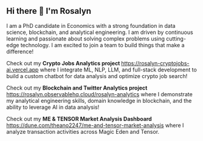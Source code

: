 ## Hi there 👋 I'm Rosalyn

I am a PhD candidate in Economics with a strong foundation in data science, blockchain, and analytical engineering. I am driven by continuous learning and passionate about solving complex problems using cutting-edge technology. I am excited to join a team to build things that make a difference! 

Check out my <a><b> Crypto Jobs Analytics project </b> <a href="https://rosalyn-cryptojobs-ai.vercel.app" target="_blank" rel="noopener noreferrer">https://rosalyn-cryptojobs-ai.vercel.app</a> where I integrate ML, NLP, LLM, and full-stack development to build a custom chatbot for data analysis and optimize crypto job search! 

Check out my <a><b> Blockchain and Twitter Analytics project </b> <a href="https://rosalyn.observablehq.cloud/rosalyn-analytics" target="_blank" rel="noopener noreferrer"> https://rosalyn.observablehq.cloud/rosalyn-analytics</a> where I demonstrate my analytical engineering skills, domain knowledge in blockchain, and the ability to leverage AI in data analysis! 


Check out my <b> ME & TENSOR Market Analysis Dashboard </b> <a href="https://dune.com/theano2247/me-and-tensor-market-analysis" target="_blank" rel="noopener noreferrer"> https://dune.com/theano2247/me-and-tensor-market-analysis</a> where I analyze transaction activities across Magic Eden and Tensor. 

<!--
**ghrjeon/ghrjeon** is a ✨ _special_ ✨ repository because its `README.md` (this file) appears on your GitHub profile.

Here are some ideas to get you started:

- 🔭 I’m currently working on ...
- 🌱 I’m currently learning ...
- 👯 I’m looking to collaborate on ...
- 🤔 I’m looking for help with ...
- 💬 Ask me about ...
- 📫 How to reach me: ...
- 😄 Pronouns: ...
- ⚡ Fun fact: ...
-->
